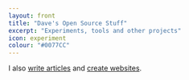 ```yaml
---
layout: front
title: "Dave's Open Source Stuff"
excerpt: "Experiments, tools and other projects"
icon: experiment
colour: "#0077CC"
---
```


I also [write articles](http://daviddarnes.github.io/articles/) and [create websites](https://darn.es/).
